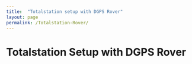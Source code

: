 ```yaml
---
title:  "Totalstation setup with DGPS Rover"
layout: page
permalink: /Totalstation-Rover/
--- 
```




# Totalstation Setup with DGPS Rover
